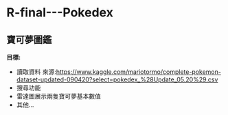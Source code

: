 # R-final---Pokedex

## 寶可夢圖鑑

**目標:**
  * 讀取資料 來源:https://www.kaggle.com/mariotormo/complete-pokemon-dataset-updated-090420?select=pokedex_%28Update_05.20%29.csv
  * 搜尋功能
  * 雷達圖展示兩隻寶可夢基本數值
  * 其他...
